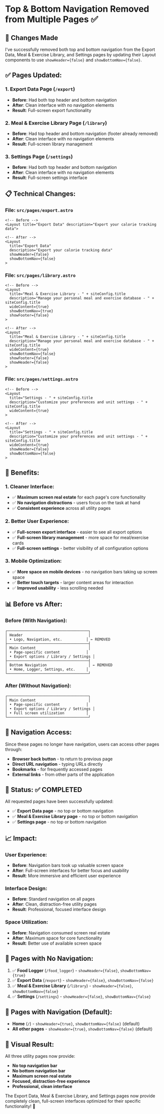 # Top & Bottom Navigation Removed from Multiple Pages ✅

## 🎉 **Changes Made**

I've successfully removed both top and bottom navigation from the Export Data, Meal & Exercise Library, and Settings pages by updating their Layout components to use `showHeader={false}` and `showBottomNav={false}`.

## ✅ **Pages Updated:**

### **1. Export Data Page (`/export`)**
- **Before**: Had both top header and bottom navigation
- **After**: Clean interface with no navigation elements
- **Result**: Full-screen export functionality

### **2. Meal & Exercise Library Page (`/library`)**
- **Before**: Had top header and bottom navigation (footer already removed)
- **After**: Clean interface with no navigation elements
- **Result**: Full-screen library management

### **3. Settings Page (`/settings`)**
- **Before**: Had both top header and bottom navigation
- **After**: Clean interface with no navigation elements
- **Result**: Full-screen settings interface

## 📋 **Technical Changes:**

### **File: `src/pages/export.astro`**
```astro
<!-- Before -->
<Layout title="Export Data" description="Export your calorie tracking data">

<!-- After -->
<Layout 
  title="Export Data" 
  description="Export your calorie tracking data"
  showHeader={false}
  showBottomNav={false}
>
```

### **File: `src/pages/library.astro`**
```astro
<!-- Before -->
<Layout
  title="Meal & Exercise Library - " + siteConfig.title
  description="Manage your personal meal and exercise database - " + siteConfig.title
  wideContent={true}
  showBottomNav={true}
  showFooter={false}
>

<!-- After -->
<Layout
  title="Meal & Exercise Library - " + siteConfig.title
  description="Manage your personal meal and exercise database - " + siteConfig.title
  wideContent={true}
  showBottomNav={false}
  showFooter={false}
  showHeader={false}
>
```

### **File: `src/pages/settings.astro`**
```astro
<!-- Before -->
<Layout
  title="Settings - " + siteConfig.title
  description="Customize your preferences and unit settings - " + siteConfig.title
  wideContent={true}
>

<!-- After -->
<Layout
  title="Settings - " + siteConfig.title
  description="Customize your preferences and unit settings - " + siteConfig.title
  wideContent={true}
  showHeader={false}
  showBottomNav={false}
>
```

## 🎯 **Benefits:**

### **1. Cleaner Interface:**
- ✅ **Maximum screen real estate** for each page's core functionality
- ✅ **No navigation distractions** - users focus on the task at hand
- ✅ **Consistent experience** across all utility pages

### **2. Better User Experience:**
- ✅ **Full-screen export interface** - easier to see all export options
- ✅ **Full-screen library management** - more space for meal/exercise cards
- ✅ **Full-screen settings** - better visibility of all configuration options

### **3. Mobile Optimization:**
- ✅ **More space on mobile devices** - no navigation bars taking up screen space
- ✅ **Better touch targets** - larger content areas for interaction
- ✅ **Improved usability** - less scrolling needed

## 📊 **Before vs After:**

### **Before (With Navigation):**
```
┌─────────────────────────────────────┐
│ Header                              │
│ • Logo, Navigation, etc.           │ ← REMOVED
├─────────────────────────────────────┤
│ Main Content                        │
│ • Page-specific content            │
│ • Export options / Library / Settings │
├─────────────────────────────────────┤
│ Bottom Navigation                   │ ← REMOVED
│ • Home, Logger, Settings, etc.     │
└─────────────────────────────────────┘
```

### **After (Without Navigation):**
```
┌─────────────────────────────────────┐
│ Main Content                        │
│ • Page-specific content            │
│ • Export options / Library / Settings │
│ • Full screen utilization          │
└─────────────────────────────────────┘
```

## 🔧 **Navigation Access:**

Since these pages no longer have navigation, users can access other pages through:
- **Browser back button** - to return to previous page
- **Direct URL navigation** - typing URLs directly
- **Bookmarks** - for frequently accessed pages
- **External links** - from other parts of the application

## 🚀 **Status: ✅ COMPLETED**

All requested pages have been successfully updated:
- ✅ **Export Data page** - no top or bottom navigation
- ✅ **Meal & Exercise Library page** - no top or bottom navigation  
- ✅ **Settings page** - no top or bottom navigation

## 📈 **Impact:**

### **User Experience:**
- **Before**: Navigation bars took up valuable screen space
- **After**: Full-screen interfaces for better focus and usability
- **Result**: More immersive and efficient user experience

### **Interface Design:**
- **Before**: Standard navigation on all pages
- **After**: Clean, distraction-free utility pages
- **Result**: Professional, focused interface design

### **Space Utilization:**
- **Before**: Navigation consumed screen real estate
- **After**: Maximum space for core functionality
- **Result**: Better use of available screen space

## 🔄 **Pages with No Navigation:**

1. ✅ **Food Logger** (`/food_logger`) - `showHeader={false}`, `showBottomNav={true}`
2. ✅ **Export Data** (`/export`) - `showHeader={false}`, `showBottomNav={false}`
3. ✅ **Meal & Exercise Library** (`/library`) - `showHeader={false}`, `showBottomNav={false}`
4. ✅ **Settings** (`/settings`) - `showHeader={false}`, `showBottomNav={false}`

## 🔄 **Pages with Navigation (Default):**

- **Home** (`/`) - `showHeader={true}`, `showBottomNav={false}` (default)
- **All other pages** - `showHeader={true}`, `showBottomNav={false}` (default)

## 🎨 **Visual Result:**

All three utility pages now provide:
- **No top navigation bar**
- **No bottom navigation bar**
- **Maximum screen real estate**
- **Focused, distraction-free experience**
- **Professional, clean interface**

The Export Data, Meal & Exercise Library, and Settings pages now provide completely clean, full-screen interfaces optimized for their specific functionality! 🎉











